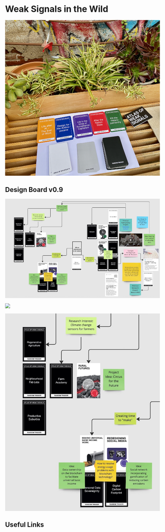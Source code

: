 # Weak Signals in the Wild

![](../images/term-01/AoWS/weaksignals.png)


## Design Board v0.9
![](../images/term-01/AoWS/designboard-p1.jpeg)

![](../images/term-01/AoWS/designboard-p3.jpeg.png)

![](../images/term-01/AoWS/designboard-p2.jpeg)

## Useful Links



